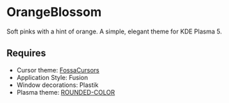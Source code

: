 # OrangeBlossom

Soft pinks with a hint of orange. A simple, elegant theme for KDE Plasma 5.

## Requires

- Cursor theme: [FossaCursors](https://store.kde.org/p/1377483/)
- Application Style: Fusion
- Window decorations: Plastik
- Plasma theme: [ROUNDED-COLOR](https://store.kde.org/p/1352754)
